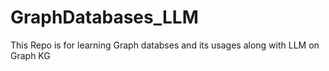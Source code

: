 # GraphDatabases_LLM
This Repo is for learning Graph databses and its usages along with LLM on Graph KG

